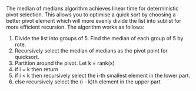 The median of medians algorithm achieves linear time for deterministic pivot selection. This allows you to optimise a quick sort by choosing a better pivot element which will more evenly divide the list into sublist for more efficient recursion. The algorithm works as follows:
1. Divide the list into groups of 5. Find the median of each group of 5 by rote.
2. Recursively select the median of medians as the pivot point for quicksort.
3. Partition around the pivot. Let k = rank(x)
4. if i = k then return 
5. if i < k then recursively select the i-th smallest element in the lower part.
6. else recursively select the (i - k)th element in the upper part